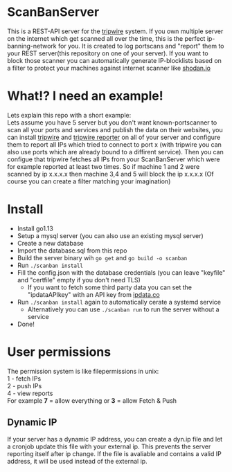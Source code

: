 # ScanBanServer
This is a REST-API server for the [tripwire](https://github.com/JojiiOfficial/Tripwire-reporter) system. If you own multiple server on the internet which get scanned all over the time, this is the perfect ip-banning-network for you. It is created to log portscans and "report" them to your REST server(this repository on one of your server). If you want to block those scanner you can automatically generate IP-blocklists based on a filter to protect your machines against internet scanner like [shodan.io](https://shodan.io)<br>

# What!? I need an example!
Lets explain this repo with a short example:<br>
Lets assume you have 5 server but you don't want known-portscanner to scan all your ports and services and publish the data on their websites, you can install [tripwire](https://github.com/JojiiOfficial/Tripwire) and [tripwire reporter](https://github.com/JojiiOfficial/Tripwire-reporter) on all of your server and configure them to report all IPs which tried to connect to port x (with tripwire you can also use ports which are already bound to a diffirent service). Then you can configue that tripwire fetches all IPs from your ScanBanServer which were for example reported at least two times. So if machine 1 and 2 were scanned by ip x.x.x.x then machine 3,4 and 5 will block the ip x.x.x.x (Of course you can create a filter matching your imagination)<br>

# Install
- Install go1.13
- Setup a mysql server (you can also use an existing mysql server)
- Create a new database 
- Import the database.sql from this repo
- Build the server binary wih `go get` and `go build -o scanban`
- Run `./scanban install`
- Fill the config.json with the database credentials (you can leave "keyfile" and "certfile" empty if you don't need TLS)
  - If you want to fetch some third party data you can set the "ipdataAPIkey" with an API key from [ipdata.co](https://ipdata.co/)
- Run `./scanban install` again to automatically cerate a systemd service
  - Alternatively you can use `./scanban run` to run the server without a service
- Done!

# User permissions
The permission system is like filepermissions in unix:<br>
1 - fetch IPs<br>
2 - push IPs<br>
4 - view reports<br>
For example <b>7</b> = allow everything or <b>3</b> = allow Fetch & Push<br>

## Dynamic IP
If your server has a dynamic IP address, you can create a dyn.ip file and let a cronjob update this file with your external ip. This prevents the server reporting itself after ip change. If the file is avaliable and contains a valid IP address, it will be used instead of the external ip.
